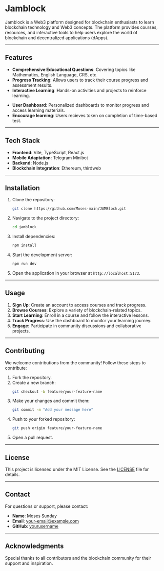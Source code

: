 # Jamblock

Jamblock is a Web3 platform designed for blockchain enthusiasts to learn blockchain technology and Web3 concepts. The platform provides courses, resources, and interactive tools to help users explore the world of blockchain and decentralized applications (dApps).

---

## Features

- **Comprehensive Educational Questions**: Covering topics like Mathematics, English Language, CRS, etc.
- **Progress Tracking**: Allows users to track their course progress and assessment results.
- **Interactive Learning**: Hands-on activities and projects to reinforce learning.
<!-- - **Community Engagement**: Connect with other blockchain enthusiasts and experts. -->
- **User Dashboard**: Personalized dashboards to monitor progress and access learning materials.
- **Encourage learning**: Users recieves token on completion of time-based test.

---

## Tech Stack

- **Frontend**: Vite, TypeScript, React.js
- **Mobile Adaptation**: Telegram Minibot
- **Backend**: Node.js
- **Blockchain Integration**: Ethereum, thirdweb

---

## Installation

1. Clone the repository:
   ```bash
   git clone https://github.com/Moses-main/JAMBlock.git
   ```

2. Navigate to the project directory:
   ```bash
   cd jamblock
   ```

3. Install dependencies:
   ```bash
   npm install
   ```

4. Start the development server:
   ```bash
   npm run dev
   ```

5. Open the application in your browser at `http://localhost:5173`.

---

## Usage

1. **Sign Up**: Create an account to access courses and track progress.
2. **Browse Courses**: Explore a variety of blockchain-related topics.
3. **Start Learning**: Enroll in a course and follow the interactive lessons.
4. **Track Progress**: Use the dashboard to monitor your learning journey.
5. **Engage**: Participate in community discussions and collaborative projects.

---

## Contributing

We welcome contributions from the community! Follow these steps to contribute:

1. Fork the repository.
2. Create a new branch:
   ```bash
   git checkout -b feature/your-feature-name
   ```
3. Make your changes and commit them:
   ```bash
   git commit -m "Add your message here"
   ```
4. Push to your forked repository:
   ```bash
   git push origin feature/your-feature-name
   ```
5. Open a pull request.

---

## License

This project is licensed under the MIT License. See the [LICENSE](LICENSE) file for details.

---

## Contact

For questions or support, please contact:

- **Name**: Moses Sunday
- **Email**: [your-email@example.com](mailto:moses.main21@gmail.com)
- **GitHub**: [yourusername](https://github.com/Moses-main)

---

## Acknowledgments

Special thanks to all contributors and the blockchain community for their support and inspiration.

